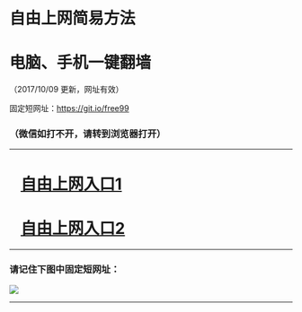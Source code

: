 ﻿# 自由上网简易方法

# 电脑、手机一键翻墙

（2017/10/09 更新，网址有效）

固定短网址：https://git.io/free99

### （微信如打不开，请转到浏览器打开）


***





# &nbsp;&nbsp; <a href="http://ft2780230257.fwq-tz-1001.info/fwqtz01.html?t=10090017076 " target="_blank">自由上网入口1</a>
# &nbsp;&nbsp; <a href="http://ft1855915552.fwq-tz-1002.info/fwqtz02.html?t=100900131049 " target="_blank">自由上网入口2</a>
***

### 请记住下图中固定短网址：

<img src="https://s3-us-west-2.amazonaws.com/fwq-1001/yjfq-20170905okok.png" /> 


***

